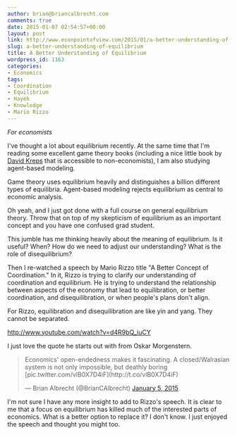 ```yaml
---
author: brian@briancalbrecht.com
comments: true
date: 2015-01-07 02:54:57+00:00
layout: post
link: http://www.econpointofview.com/2015/01/a-better-understanding-of-equilibrium/
slug: a-better-understanding-of-equilibrium
title: A Better Understanding of Equilibrium
wordpress_id: 1163
categories:
- Economics
tags:
- Coordination
- Equilibrium
- Hayek
- Knowledge
- Mario Rizzo
---
```


_For economists_

I've thought a lot about equilibrium recently. At the same time that I'm reading some excellent game theory books (including a nice little book by [David Kreps](http://www.amazon.com/gp/product/0198283814/ref=as_li_tl?ie=UTF8&camp=1789&creative=390957&creativeASIN=0198283814&linkCode=as2&tag=ecpoofvi-20&linkId=CFANQKKLZ2CMP7YX) that is accessible to non-economists), I am also studying agent-based modeling.

Game theory uses equilibrium heavily and distinguishes a billion different types of equilibria. Agent-based modeling rejects equilibrium as central to economic analysis.

Oh yeah, and I just got done with a full course on general equilibrium theory. Throw that on top of my skepticism of equilibrium as an important concept and you have one confused grad student.

This jumble has me thinking heavily about the meaning of equilibrium. Is it useful? When? How do we need to adjust our understanding? What is the role of disequilibrium?

Then I re-watched a speech by Mario Rizzo title "A Better Concept of Coordination." In it, Rizzo is trying to clarify our understanding of coordination and equilibrium. He is trying to understand the relationship between aspects of the economy that lead to equilibration, or better coordination, and disequilibration, or when people's plans don't align.

For Rizzo, equilibration and disequilibration are like yin and yang. They cannot be separated.

http://www.youtube.com/watch?v=d4R9bQ_iuCY

I just love the quote he starts out with from Oskar Morgenstern.


<blockquote>Economics' open-endedness makes it fascinating. A closed/Walrasian system is not only impossible, but deathly boring [pic.twitter.com/vlB0X7D4iF](http://t.co/vlB0X7D4iF)

— Brian Albrecht (@BrianCAlbrecht) [January 5, 2015](https://twitter.com/BrianCAlbrecht/status/552228174248280067)</blockquote>


I'm not sure I have any more insight to add to Rizzo's speech. It is clear to me that a focus on equilibrium has killed much of the interested parts of economics. What is a better option to replace it? I don't know. I just enjoyed the speech and thought you might too.


